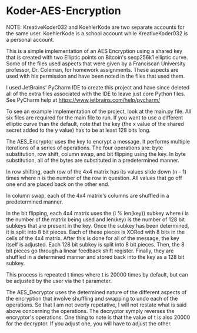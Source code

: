 # Koder-AES-Encryption

NOTE: KreativeKoder032 and KoehlerKode are two separate accounts for the same user. KoehlerKode is a school account while KreativeKoder032 is a personal account.

This is a simple implementation of an AES Encryption using a shared key that is created with two Elliptic points on Bitcoin's secp256k1 elliptic curve.
Some of the files used aspects that were given by a Franciscan University professor, Dr. Coleman, for homework assignments. These aspects are used with his permission and have been noted in the files that used them.
  
I used JetBrains' PyCharm IDE to create this project and have since deleted all of the extra files associated with the IDE to leave just core Python files.
  See PyCharm help at https://www.jetbrains.com/help/pycharm/

To see an example implementation of the project, look at the main.py file. All six files are required for the main file to run.
If you want to use a different elliptic curve than the default, note that the key (the x value of the shared secret added to the y value) has to be at least 128 bits long.

The AES_Encryptor uses the key to encrypt a message.
It performs multiple iterations of a series of operations.
The four operations are: byte substitution, row shift, column swap, and bit flipping using the key.
In byte substitution, all of the bytes are substituted in a predetermined manner.

In row shifting, each row of the 4x4 matrix has its values slide down (n - 1) times where n is the number of the row in question. All values that go off one end are placed back on the other end.
  
In column swap, each of the 4x4 matrix's columns are shuffled in a predetermined manner.

In the bit flipping, each 4x4 matrix uses the (i % len(key)) subkey where i is the number of the matrix being used and len(key) is the number of 128 bit subkeys that are present in the key. Once the subkey has been determined, it is split into 8 bit pieces. Each of these pieces is XORed with 8 bits in the cells of the 4x4 matrix. After this is done for all of the message, the key itself is adjusted. Each 128 bit subkey is split into 8 bit pieces. Then, the 8 bit pieces go through a linear feedback shift register. Finally, they are shuffled in a determined manner and stored back into the key as a 128 bit subkey.
  
This process is repeated t times where t is 20000 times by default, but can be adjusted by the user via the t parameter.

The AES_Decryptor uses the determined nature of the different aspects of the encryption that involve shuffling and swapping to undo each of the operations.
  So that I am not overly repetative, I will not restate what is said above concerning the operations. The decryptor symply reverses the encryptor's operations. 
  One thing to note is that the value of t is also 20000 for the decryptor. If you adjust one, you will have to adjust the other.
